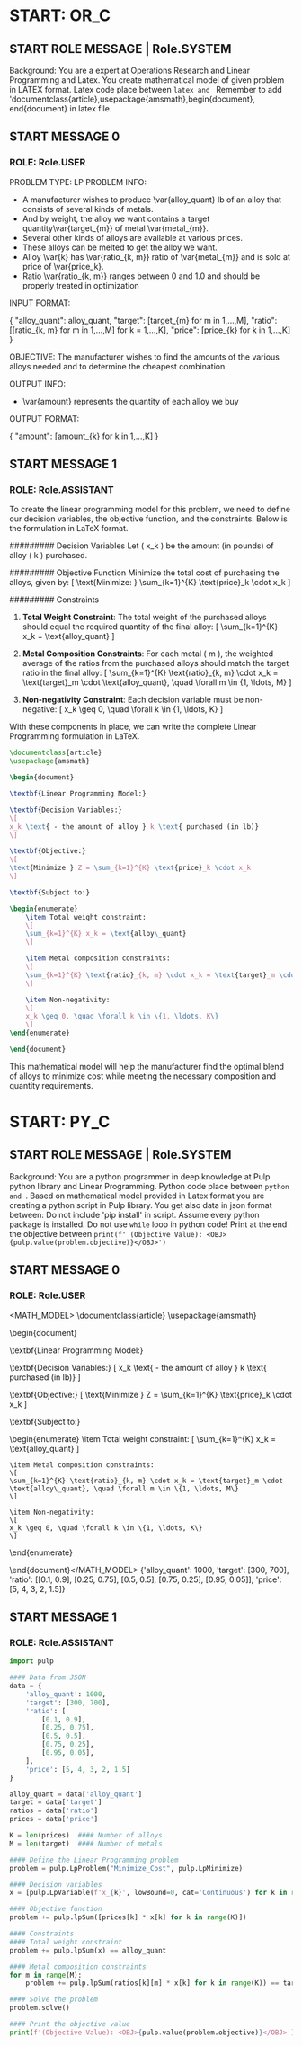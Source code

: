 # START: OR_C 
## START ROLE MESSAGE | Role.SYSTEM 
Background: You are a expert at Operations Research and Linear Programming and Latex. You create mathematical model of given problem in LATEX format. Latex code place between ```latex and ``` Remember to add 'documentclass{article},usepackage{amsmath},begin{document}, end{document} in latex file. 
## START MESSAGE 0 
### ROLE: Role.USER
<DESCRIPTION>
PROBLEM TYPE: LP
PROBLEM INFO:

- A manufacturer wishes to produce \var{alloy_quant} lb of an alloy that consists of several kinds of metals.
- And by weight, the alloy we want contains a target quantity\var{target_{m}} of metal \var{metal_{m}}.
- Several other kinds of alloys are available at various prices. 
- These alloys can be melted to get the alloy we want.
- Alloy \var{k} has \var{ratio_{k, m}} ratio of \var{metal_{m}} and is sold at price of \var{price_k}.
- Ratio \var{ratio_{k, m}} ranges between 0 and 1.0 and should be properly treated in optimization

INPUT FORMAT:

{
	"alloy_quant": alloy_quant,
	"target": [target_{m} for m in 1,...,M],
	"ratio": [[ratio_{k, m} for m in 1,...,M] for k = 1,...,K],
	"price": [price_{k} for k in 1,...,K]
}

OBJECTIVE: The manufacturer wishes to find the amounts of the various alloys needed and to determine the cheapest combination.

OUTPUT INFO:

- \var{amount} represents the quantity of each alloy we buy

OUTPUT FORMAT:

{
	"amount": [amount_{k} for k in 1,...,K]
}
</DESCRIPTION>


## START MESSAGE 1 
### ROLE: Role.ASSISTANT
To create the linear programming model for this problem, we need to define our decision variables, the objective function, and the constraints. Below is the formulation in LaTeX format.

######### Decision Variables
Let \( x_k \) be the amount (in pounds) of alloy \( k \) purchased.

######### Objective Function
Minimize the total cost of purchasing the alloys, given by:
\[ 
\text{Minimize: } \sum_{k=1}^{K} \text{price}_k \cdot x_k 
\]

######### Constraints
1. **Total Weight Constraint**: The total weight of the purchased alloys should equal the required quantity of the final alloy:
   \[
   \sum_{k=1}^{K} x_k = \text{alloy\_quant}
   \]

2. **Metal Composition Constraints**: For each metal \( m \), the weighted average of the ratios from the purchased alloys should match the target ratio in the final alloy:
   \[
   \sum_{k=1}^{K} \text{ratio}_{k, m} \cdot x_k = \text{target}_m \cdot \text{alloy\_quant}, \quad \forall m \in \{1, \ldots, M\}
   \]

3. **Non-negativity Constraint**: Each decision variable must be non-negative:
   \[
   x_k \geq 0, \quad \forall k \in \{1, \ldots, K\}
   \]

With these components in place, we can write the complete Linear Programming formulation in LaTeX.

```latex
\documentclass{article}
\usepackage{amsmath}

\begin{document}

\textbf{Linear Programming Model:}

\textbf{Decision Variables:}
\[
x_k \text{ - the amount of alloy } k \text{ purchased (in lb)}
\]

\textbf{Objective:}
\[
\text{Minimize } Z = \sum_{k=1}^{K} \text{price}_k \cdot x_k
\]

\textbf{Subject to:}

\begin{enumerate}
    \item Total weight constraint:
    \[
    \sum_{k=1}^{K} x_k = \text{alloy\_quant}
    \]

    \item Metal composition constraints:
    \[
    \sum_{k=1}^{K} \text{ratio}_{k, m} \cdot x_k = \text{target}_m \cdot \text{alloy\_quant}, \quad \forall m \in \{1, \ldots, M\}
    \]

    \item Non-negativity:
    \[
    x_k \geq 0, \quad \forall k \in \{1, \ldots, K\}
    \]
\end{enumerate}

\end{document}
```

This mathematical model will help the manufacturer find the optimal blend of alloys to minimize cost while meeting the necessary composition and quantity requirements.

# START: PY_C 
## START ROLE MESSAGE | Role.SYSTEM 
Background: You are a python programmer in deep knowledge at Pulp python library and Linear Programming. Python code place between ```python and ```. Based on mathematical model provided in Latex format you are creating a python script in Pulp library. You get also data in json format between: <DATA></DATA> Do not include 'pip install' in script. Assume every python package is installed. Do not use `while` loop in python code! Print at the end the objective between <OBJ></OBJ> `print(f' (Objective Value): <OBJ>{pulp.value(problem.objective)}</OBJ>')` 
## START MESSAGE 0 
### ROLE: Role.USER
<MATH_MODEL>
\documentclass{article}
\usepackage{amsmath}

\begin{document}

\textbf{Linear Programming Model:}

\textbf{Decision Variables:}
\[
x_k \text{ - the amount of alloy } k \text{ purchased (in lb)}
\]

\textbf{Objective:}
\[
\text{Minimize } Z = \sum_{k=1}^{K} \text{price}_k \cdot x_k
\]

\textbf{Subject to:}

\begin{enumerate}
    \item Total weight constraint:
    \[
    \sum_{k=1}^{K} x_k = \text{alloy\_quant}
    \]

    \item Metal composition constraints:
    \[
    \sum_{k=1}^{K} \text{ratio}_{k, m} \cdot x_k = \text{target}_m \cdot \text{alloy\_quant}, \quad \forall m \in \{1, \ldots, M\}
    \]

    \item Non-negativity:
    \[
    x_k \geq 0, \quad \forall k \in \{1, \ldots, K\}
    \]
\end{enumerate}

\end{document}</MATH_MODEL>
<DATA>
{'alloy_quant': 1000, 'target': [300, 700], 'ratio': [[0.1, 0.9], [0.25, 0.75], [0.5, 0.5], [0.75, 0.25], [0.95, 0.05]], 'price': [5, 4, 3, 2, 1.5]}</DATA>


## START MESSAGE 1 
### ROLE: Role.ASSISTANT
```python
import pulp

#### Data from JSON
data = {
    'alloy_quant': 1000,
    'target': [300, 700],
    'ratio': [
        [0.1, 0.9],
        [0.25, 0.75],
        [0.5, 0.5],
        [0.75, 0.25],
        [0.95, 0.05],
    ],
    'price': [5, 4, 3, 2, 1.5]
}

alloy_quant = data['alloy_quant']
target = data['target']
ratios = data['ratio']
prices = data['price']

K = len(prices)  #### Number of alloys
M = len(target)  #### Number of metals

#### Define the Linear Programming problem
problem = pulp.LpProblem("Minimize_Cost", pulp.LpMinimize)

#### Decision variables
x = [pulp.LpVariable(f'x_{k}', lowBound=0, cat='Continuous') for k in range(K)]

#### Objective function
problem += pulp.lpSum([prices[k] * x[k] for k in range(K)])

#### Constraints
#### Total weight constraint
problem += pulp.lpSum(x) == alloy_quant

#### Metal composition constraints
for m in range(M):
    problem += pulp.lpSum(ratios[k][m] * x[k] for k in range(K)) == target[m] * alloy_quant

#### Solve the problem
problem.solve()

#### Print the objective value
print(f'(Objective Value): <OBJ>{pulp.value(problem.objective)}</OBJ>')
```


